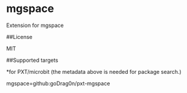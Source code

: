 # mgspace

Extension for mgspace

##License

MIT

##Supported targets

*for PXT/microbit
(the metadata above is needed for package search.)

mgspace=github:goDrag0n/pxt-mgspace
